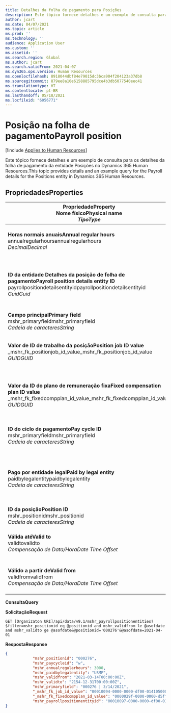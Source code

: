```yaml
---
title: Detalhes da folha de pagamento para Posições
description: Este tópico fornece detalhes e um exemplo de consulta para os detalhes da folha de pagamento da entidade Posições no Dynamics 365 Human Resources.
author: jcart
ms.date: 04/07/2021
ms.topic: article
ms.prod: ''
ms.technology: ''
audience: Application User
ms.custom: ''
ms.assetid: ''
ms.search.region: Global
ms.author: jcart
ms.search.validFrom: 2021-04-07
ms.dyn365.ops.version: Human Resources
ms.openlocfilehash: 8918044dbf84e79015dc3bca904f204123a37db8
ms.sourcegitcommit: 879ee8a10e6158885795dce4b3db5077540eec41
ms.translationtype: HT
ms.contentlocale: pt-BR
ms.lasthandoff: 05/18/2021
ms.locfileid: "6056771"
---
```

# <a name="payroll-position"></a><span data-ttu-id="694c0-103">Posição na folha de pagamento</span><span class="sxs-lookup"><span data-stu-id="694c0-103">Payroll position</span></span>

[!include [Applies to Human Resources](../includes/applies-to-hr.md)]

<span data-ttu-id="694c0-104">Este tópico fornece detalhes e um exemplo de consulta para os detalhes da folha de pagamento da entidade Posições no Dynamics 365 Human Resources.</span><span class="sxs-lookup"><span data-stu-id="694c0-104">This topic provides details and an example query for the Payroll details for the Positions entity in Dynamics 365 Human Resources.</span></span>

## <a name="properties"></a><span data-ttu-id="694c0-105">Propriedades</span><span class="sxs-lookup"><span data-stu-id="694c0-105">Properties</span></span>

| <span data-ttu-id="694c0-106">Propriedade</span><span class="sxs-lookup"><span data-stu-id="694c0-106">Property</span></span><br><span data-ttu-id="694c0-107">**Nome físico**</span><span class="sxs-lookup"><span data-stu-id="694c0-107">**Physical name**</span></span><br><span data-ttu-id="694c0-108">**_Tipo_**</span><span class="sxs-lookup"><span data-stu-id="694c0-108">**_Type_**</span></span> | <span data-ttu-id="694c0-109">Uso</span><span class="sxs-lookup"><span data-stu-id="694c0-109">Use</span></span> | <span data-ttu-id="694c0-110">Descrição</span><span class="sxs-lookup"><span data-stu-id="694c0-110">Description</span></span> |
| --- | --- | --- |
| <span data-ttu-id="694c0-111">**Horas normais anuais**</span><span class="sxs-lookup"><span data-stu-id="694c0-111">**Annual regular hours**</span></span><br><span data-ttu-id="694c0-112">annualregularhours</span><span class="sxs-lookup"><span data-stu-id="694c0-112">annualregularhours</span></span><br><span data-ttu-id="694c0-113">*Decimal*</span><span class="sxs-lookup"><span data-stu-id="694c0-113">*Decimal*</span></span> | <span data-ttu-id="694c0-114">Somente leitura</span><span class="sxs-lookup"><span data-stu-id="694c0-114">Read-only</span></span><br><span data-ttu-id="694c0-115">Obrigatório</span><span class="sxs-lookup"><span data-stu-id="694c0-115">Required</span></span> | <span data-ttu-id="694c0-116">Horas normais anuais definidas na posição.</span><span class="sxs-lookup"><span data-stu-id="694c0-116">Annual regular hours defined on the position.</span></span>  |
| <span data-ttu-id="694c0-117">**ID da entidade Detalhes da posição de folha de pagamento**</span><span class="sxs-lookup"><span data-stu-id="694c0-117">**Payroll position details entity ID**</span></span><br><span data-ttu-id="694c0-118">payrollpositiondetailsentityid</span><span class="sxs-lookup"><span data-stu-id="694c0-118">payrollpositiondetailsentityid</span></span><br><span data-ttu-id="694c0-119">*Guid*</span><span class="sxs-lookup"><span data-stu-id="694c0-119">*Guid*</span></span> | <span data-ttu-id="694c0-120">Obrigatório</span><span class="sxs-lookup"><span data-stu-id="694c0-120">Required</span></span><br><span data-ttu-id="694c0-121">Gerado pelo sistema.</span><span class="sxs-lookup"><span data-stu-id="694c0-121">System generated.</span></span> | <span data-ttu-id="694c0-122">Um valor GUID gerado pelo sistema para identificar exclusivamente a posição.</span><span class="sxs-lookup"><span data-stu-id="694c0-122">A system-generated GUID value to uniquely identify the position.</span></span>  |
| <span data-ttu-id="694c0-123">**Campo principal**</span><span class="sxs-lookup"><span data-stu-id="694c0-123">**Primary field**</span></span><br><span data-ttu-id="694c0-124">mshr_primaryfield</span><span class="sxs-lookup"><span data-stu-id="694c0-124">mshr_primaryfield</span></span><br><span data-ttu-id="694c0-125">*Cadeia de caracteres*</span><span class="sxs-lookup"><span data-stu-id="694c0-125">*String*</span></span> | <span data-ttu-id="694c0-126">Obrigatório</span><span class="sxs-lookup"><span data-stu-id="694c0-126">Required</span></span><br><span data-ttu-id="694c0-127">Gerado pelo sistema</span><span class="sxs-lookup"><span data-stu-id="694c0-127">System generated</span></span> |  |
| <span data-ttu-id="694c0-128">**Valor de ID de trabalho da posição**</span><span class="sxs-lookup"><span data-stu-id="694c0-128">**Position job ID value**</span></span><br><span data-ttu-id="694c0-129">_mshr_fk_positionjob_id_value</span><span class="sxs-lookup"><span data-stu-id="694c0-129">_mshr_fk_positionjob_id_value</span></span><br><span data-ttu-id="694c0-130">*GUID*</span><span class="sxs-lookup"><span data-stu-id="694c0-130">*GUID*</span></span> | <span data-ttu-id="694c0-131">Somente leitura</span><span class="sxs-lookup"><span data-stu-id="694c0-131">Read-only</span></span><br><span data-ttu-id="694c0-132">Obrigatório</span><span class="sxs-lookup"><span data-stu-id="694c0-132">Required</span></span><br><span data-ttu-id="694c0-133">Chave externa: mshr_PayrollPositionJobEntity da mshr_payrollpositionjobentity</span><span class="sxs-lookup"><span data-stu-id="694c0-133">Foreign key:mshr_PayrollPositionJobEntity of the mshr_payrollpositionjobentity</span></span> |<span data-ttu-id="694c0-134">A ID do trabalho associado à posição.</span><span class="sxs-lookup"><span data-stu-id="694c0-134">The ID of the job associated with the position.</span></span>|
| <span data-ttu-id="694c0-135">**Valor da ID do plano de remuneração fixa**</span><span class="sxs-lookup"><span data-stu-id="694c0-135">**Fixed compensation plan ID value**</span></span><br><span data-ttu-id="694c0-136">_mshr_fk_fixedcompplan_id_value</span><span class="sxs-lookup"><span data-stu-id="694c0-136">_mshr_fk_fixedcompplan_id_value</span></span><br><span data-ttu-id="694c0-137">*GUID*</span><span class="sxs-lookup"><span data-stu-id="694c0-137">*GUID*</span></span> | <span data-ttu-id="694c0-138">Somente leitura</span><span class="sxs-lookup"><span data-stu-id="694c0-138">Read-only</span></span><br><span data-ttu-id="694c0-139">Obrigatório</span><span class="sxs-lookup"><span data-stu-id="694c0-139">Required</span></span><br><span data-ttu-id="694c0-140">Chave estrangeira: mshr_FixedCompPlan_id de mshr_payrollfixedcompensationplanentity</span><span class="sxs-lookup"><span data-stu-id="694c0-140">Foreign key: mshr_FixedCompPlan_id of mshr_payrollfixedcompensationplanentity</span></span>  | <span data-ttu-id="694c0-141">A ID do plano de remuneração fixa associado à posição.</span><span class="sxs-lookup"><span data-stu-id="694c0-141">The ID of the fixed compensation plan associated with the position.</span></span> |
| <span data-ttu-id="694c0-142">**ID do ciclo de pagamento**</span><span class="sxs-lookup"><span data-stu-id="694c0-142">**Pay cycle ID**</span></span><br><span data-ttu-id="694c0-143">mshr_primaryfield</span><span class="sxs-lookup"><span data-stu-id="694c0-143">mshr_primaryfield</span></span><br><span data-ttu-id="694c0-144">*Cadeia de caracteres*</span><span class="sxs-lookup"><span data-stu-id="694c0-144">*String*</span></span> | <span data-ttu-id="694c0-145">Somente leitura</span><span class="sxs-lookup"><span data-stu-id="694c0-145">Read-only</span></span><br><span data-ttu-id="694c0-146">Obrigatório</span><span class="sxs-lookup"><span data-stu-id="694c0-146">Required</span></span> | <span data-ttu-id="694c0-147">O ciclo de pagamento definido na posição.</span><span class="sxs-lookup"><span data-stu-id="694c0-147">The pay cycle defined on the position.</span></span> |
| <span data-ttu-id="694c0-148">**Pago por entidade legal**</span><span class="sxs-lookup"><span data-stu-id="694c0-148">**Paid by legal entity**</span></span><br><span data-ttu-id="694c0-149">paidbylegalentity</span><span class="sxs-lookup"><span data-stu-id="694c0-149">paidbylegalentity</span></span><br><span data-ttu-id="694c0-150">*Cadeia de caracteres*</span><span class="sxs-lookup"><span data-stu-id="694c0-150">*String*</span></span> | <span data-ttu-id="694c0-151">Somente leitura</span><span class="sxs-lookup"><span data-stu-id="694c0-151">Read-only</span></span><br><span data-ttu-id="694c0-152">Obrigatório</span><span class="sxs-lookup"><span data-stu-id="694c0-152">Required</span></span> | <span data-ttu-id="694c0-153">A entidade legal definida na posição responsável pela emissão do pagamento.</span><span class="sxs-lookup"><span data-stu-id="694c0-153">The legal entity defined on the positoin responsible for issuing payment.</span></span> |
| <span data-ttu-id="694c0-154">**ID da posição**</span><span class="sxs-lookup"><span data-stu-id="694c0-154">**Position ID**</span></span><br><span data-ttu-id="694c0-155">mshr_positionid</span><span class="sxs-lookup"><span data-stu-id="694c0-155">mshr_positionid</span></span><br><span data-ttu-id="694c0-156">*Cadeia de caracteres*</span><span class="sxs-lookup"><span data-stu-id="694c0-156">*String*</span></span> | <span data-ttu-id="694c0-157">Somente leitura</span><span class="sxs-lookup"><span data-stu-id="694c0-157">Read-only</span></span><br><span data-ttu-id="694c0-158">Obrigatório</span><span class="sxs-lookup"><span data-stu-id="694c0-158">Required</span></span> | <span data-ttu-id="694c0-159">A ID da posição.</span><span class="sxs-lookup"><span data-stu-id="694c0-159">The ID of the position.</span></span> |
| <span data-ttu-id="694c0-160">**Válida até**</span><span class="sxs-lookup"><span data-stu-id="694c0-160">**Valid to**</span></span><br><span data-ttu-id="694c0-161">validto</span><span class="sxs-lookup"><span data-stu-id="694c0-161">validto</span></span><br><span data-ttu-id="694c0-162">*Compensação de Data/Hora*</span><span class="sxs-lookup"><span data-stu-id="694c0-162">*Date Time Offset*</span></span> | <span data-ttu-id="694c0-163">Somente leitura</span><span class="sxs-lookup"><span data-stu-id="694c0-163">Read-only</span></span><br><span data-ttu-id="694c0-164">Obrigatório</span><span class="sxs-lookup"><span data-stu-id="694c0-164">Required</span></span> |<span data-ttu-id="694c0-165">A data a partir da qual detalhes da posição são válidos.</span><span class="sxs-lookup"><span data-stu-id="694c0-165">The date the position details are valid from.</span></span>  |
| <span data-ttu-id="694c0-166">**Válido a partir de**</span><span class="sxs-lookup"><span data-stu-id="694c0-166">**Valid from**</span></span><br><span data-ttu-id="694c0-167">validfrom</span><span class="sxs-lookup"><span data-stu-id="694c0-167">validfrom</span></span><br><span data-ttu-id="694c0-168">*Compensação de Data/Hora*</span><span class="sxs-lookup"><span data-stu-id="694c0-168">*Date Time Offset*</span></span> | <span data-ttu-id="694c0-169">Somente leitura</span><span class="sxs-lookup"><span data-stu-id="694c0-169">Read-only</span></span><br><span data-ttu-id="694c0-170">Obrigatório</span><span class="sxs-lookup"><span data-stu-id="694c0-170">Required</span></span> |<span data-ttu-id="694c0-171">A data até a qual detalhes da posição são válidos.</span><span class="sxs-lookup"><span data-stu-id="694c0-171">The date the position details are valid to.</span></span>  |

<span data-ttu-id="694c0-172">**Consulta**</span><span class="sxs-lookup"><span data-stu-id="694c0-172">**Query**</span></span>

<span data-ttu-id="694c0-173">**Solicitação**</span><span class="sxs-lookup"><span data-stu-id="694c0-173">**Request**</span></span>

```http
GET [Organizaton URI]/api/data/v9.1/mshr_payrollpositionentities?$filter=mshr_positionid eq @positionid and mshr_validfrom le @asofdate and mshr_validto ge @asofdate&@positionid='000276'&@asofdate=2021-04-01
```

<span data-ttu-id="694c0-174">**Resposta**</span><span class="sxs-lookup"><span data-stu-id="694c0-174">**Response**</span></span>

```json
{
            "mshr_positionid": "000276",
            "mshr_paycycleid": "w",
            "mshr_annualregularhours": 3000,
            "mshr_paidbylegalentity": "USMF",
            "mshr_validfrom": "2021-03-14T00:00:00Z",
            "mshr_validto": "2154-12-31T00:00:00Z",
            "mshr_primaryfield": "000276 | 3/14/2021",
            "_mshr_fk_job_id_value": "00010094-0000-0000-df00-014105000000",
            "_mshr_fk_fixedcompplan_id_value": "0000029f-0000-0000-d5ff-004105000000",
            "mshr_payrollpositionentityid": "00010097-0000-0000-df00-014105000000"
}
```
